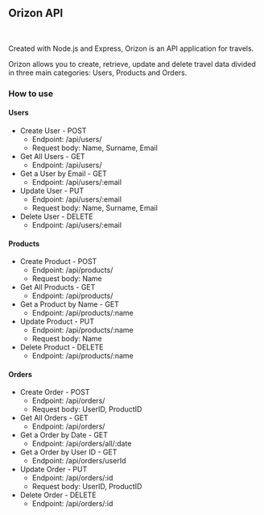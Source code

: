 <h2> Orizon API </h2>
</br>
<p>Created with Node.js and Express, Orizon is an API application for travels.</p>
<p>Orizon allows you to create, retrieve, update and delete travel data divided in three main categories: Users, Products and Orders.</p>

<h3>How to use</h3>
<h4>Users</h4>
<ul>
    <li>Create User - POST
        <ul>
            <li>Endpoint: /api/users/</li>
            <li> Request body: Name, Surname, Email</li>
        </ul>
    </li>
    <li>Get All Users - GET
        <ul>
            <li>Endpoint: /api/users/</li>
        </ul>
    </li>
    <li>Get a User by Email - GET
        <ul>
            <li>Endpoint: /api/users/:email</li>
        </ul>
    </li>
    <li>Update User - PUT
        <ul>
            <li>Endpoint: /api/users/:email</li>
            <li> Request body: Name, Surname, Email</li>
        </ul>
    </li>
    <li>Delete User - DELETE
        <ul>
            <li>Endpoint: /api/users/:email</li>
        </ul>
    </li>
</ul>
<h4>Products</h4>
<ul>
    <li>Create Product - POST
        <ul>
            <li>Endpoint: /api/products/</li>
            <li> Request body: Name</li>
        </ul>
    </li>
    <li>Get All Products - GET
        <ul>
            <li>Endpoint: /api/products/</li>
        </ul>
    </li>
    <li>Get a Product by Name - GET
        <ul>
            <li>Endpoint: /api/products/:name</li>
        </ul>
    </li>
    <li>Update Product - PUT
        <ul>
            <li>Endpoint: /api/products/:name</li>
            <li> Request body: Name</li>
        </ul>
    </li>
    <li>Delete Product - DELETE
        <ul>
            <li>Endpoint: /api/products/:name</li>
        </ul>
    </li>
</ul>
<h4>Orders</h4>
<ul>
    <li>Create Order - POST
        <ul>
            <li>Endpoint: /api/orders/</li>
            <li> Request body: UserID, ProductID</li>
        </ul>
    </li>
    <li>Get All Orders - GET
        <ul>
            <li>Endpoint: /api/orders/</li>
        </ul>
    </li>
    <li>Get a Order by Date - GET
        <ul>
            <li>Endpoint: /api/orders/all/:date</li>
        </ul>
    </li>
    <li>Get a Order by User ID - GET
        <ul>
            <li>Endpoint: /api/orders/userId</li>
        </ul>
    </li>
    <li>Update Order - PUT
        <ul>
            <li>Endpoint: /api/orders/:id</li>
            <li> Request body: UserID, ProductID</li>
        </ul>
    </li>
    <li>Delete Order - DELETE
        <ul>
            <li>Endpoint: /api/orders/:id</li>
        </ul>
    </li>
</ul>